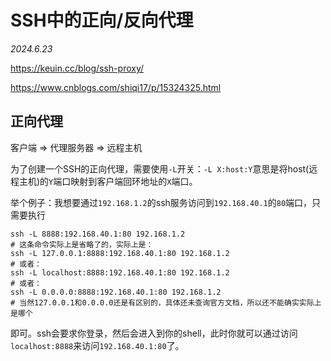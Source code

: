 
# SSH中的正向/反向代理

*2024.6.23*

https://keuin.cc/blog/ssh-proxy/

https://www.cnblogs.com/shiqi17/p/15324325.html

## 正向代理

客户端 => 代理服务器 => 远程主机

为了创建一个SSH的正向代理，需要使用`-L`开关：`-L X:host:Y`意思是将host(远程主机)的`Y`端口映射到客户端回环地址的`X`端口。

举个例子：我想要通过`192.168.1.2`的ssh服务访问到`192.168.40.1`的`80`端口，只需要执行

```shell
ssh -L 8888:192.168.40.1:80 192.168.1.2
# 这条命令实际上是省略了的，实际上是：
ssh -L 127.0.0.1:8888:192.168.40.1:80 192.168.1.2
# 或者：
ssh -L localhost:8888:192.168.40.1:80 192.168.1.2
# 或者：
ssh -L 0.0.0.0:8888:192.168.40.1:80 192.168.1.2
# 当然127.0.0.1和0.0.0.0还是有区别的，具体还未查询官方文档，所以还不能确实实际上是哪个
```
即可。ssh会要求你登录，然后会进入到你的shell，此时你就可以通过访问`localhost:8888`来访问`192.168.40.1:80`了。